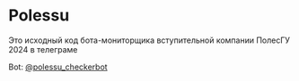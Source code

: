 # Polessu
Это исходный код бота-мониторщика вступительной компании ПолесГУ 2024 в телеграме

Bot: [@polessu_checkerbot](https://t.me/polessu_checkerbot)
